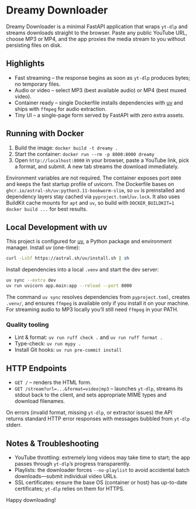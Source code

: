 # Dreamy Downloader

Dreamy Downloader is a minimal FastAPI application that wraps `yt-dlp` and streams downloads straight to the browser. Paste any public YouTube URL, choose MP3 or MP4, and the app proxies the media stream to you without persisting files on disk.

## Highlights
- Fast streaming – the response begins as soon as `yt-dlp` produces bytes; no temporary files.
- Audio or video – select MP3 (best available audio) or MP4 (best muxed video).
- Container ready – single Dockerfile installs dependencies with [uv](https://docs.astral.sh/uv/) and ships with `ffmpeg` for audio extraction.
- Tiny UI – a single-page form served by FastAPI with zero extra assets.

## Running with Docker
1. Build the image: `docker build -t dreamy .`
2. Start the container: `docker run --rm -p 8000:8000 dreamy`
3. Open `http://localhost:8000` in your browser, paste a YouTube link, pick a format, and submit. A new tab streams the download immediately.

Environment variables are not required. The container exposes port `8000` and keeps the fast startup profile of uvicorn.
The Dockerfile bases on `ghcr.io/astral-sh/uv:python3.11-bookworm-slim`, so `uv` is preinstalled and dependency layers stay cached via `pyproject.toml`/`uv.lock`. It also uses BuildKit cache mounts for `apt` and `uv`, so build with `DOCKER_BUILDKIT=1 docker build ...` for best results.

## Local Development with uv
This project is configured for [uv](https://docs.astral.sh/uv/), a Python package and environment manager. Install uv (one-time):

```bash
curl -LsSf https://astral.sh/uv/install.sh | sh
```

Install dependencies into a local `.venv` and start the dev server:

```bash
uv sync --extra dev
uv run uvicorn app.main:app --reload --port 8000
```

The command `uv sync` resolves dependencies from `pyproject.toml`, creates `.venv/`, and ensures `ffmpeg` is available only if you install it on your machine. For streaming audio to MP3 locally you’ll still need `ffmpeg` in your PATH.

### Quality tooling
- Lint & format: `uv run ruff check .` and `uv run ruff format .`
- Type-check: `uv run mypy .`
- Install Git hooks: `uv run pre-commit install`

## HTTP Endpoints
- `GET /` – renders the HTML form.
- `GET /stream?url=...&format=video|mp3` – launches `yt-dlp`, streams its stdout back to the client, and sets appropriate MIME types and download filenames.

On errors (invalid format, missing `yt-dlp`, or extractor issues) the API returns standard HTTP error responses with messages bubbled from `yt-dlp` stderr.

## Notes & Troubleshooting
- YouTube throttling: extremely long videos may take time to start; the app passes through `yt-dlp`’s progress transparently.
- Playlists: the downloader forces `--no-playlist` to avoid accidental batch downloads—submit individual video URLs.
- SSL certificates: ensure the base OS (container or host) has up-to-date certificates; `yt-dlp` relies on them for HTTPS.

Happy downloading!
